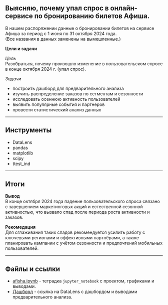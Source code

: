 ## Выясняю, почему упал спрос в онлайн-сервисе по бронированию билетов Афиша.

В нашем распоряжении данные о бронировании билетов на сервисе Афиша за период с 1 июня по 31 октября 2024 года.  
(Все названия в данных заменены на вымешленные.)

**Цели и задачи**

*Цель*  
Разобраться, почему произошло изменение в пользовательском спросе в конце октября 2024 г. (упал спрос).

*Задачи*  
- построить дашборд для предварительного анализа
- изучить распределение заказов по сегментам и сезонности
- исследовать осеннюю активность пользователей
- выявить популярные события и партнеров
- провести статистический анализ данных

---
## Инструменты
- DataLens
- pandas
- matplotlib
- scipy
- ttest_ind

---
## Итоги
**Вывод**  
В конце октября 2024 года падение пользовательского спроса связано с завершением маркетинговых акций и естественной сезонной активностью, 
что вызвало спад после периода роста активности и заказов. 

**Рекомедация**  
Для сглаживания таких спадов рекомендуется усилить работу с ключевыми регионами и эффективными партнёрами, 
а также планировать кампании с учётом сезонности и предпочтений мобильных пользователей.

---
## Файлы и ссылки
- [afisha.ipynb](https://github.com/Zaytsev-V/data-analytics-portfolio/blob/main/PRACTICUM/Ticket_service_Afisha/afisha.ipynb) - тетрадка `jupyter_notebook` с проектом, графиками и выводами.
- <a href="https://datalens.yandex/y0hrrc5shvauj" target="_blank" rel="noopener noreferrer">Дашборд</a> - ссылка на DataLens с дашбордом и выводами предварительного анализа.
